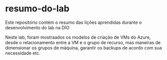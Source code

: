 # resumo-do-lab
Este repositório contém o resumo das lições aprendidas durante o desenvolvimento do lab na DIO

Neste lab, foram mostraados os modelos de criação de VMs do Azure, desde o relacionamento entre a VM e o grupo de recurso, mas maneiras de dimensionar os grupos de máquina, garantir os backups de acordo com sua necessidade etc.
